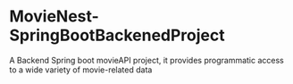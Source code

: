 # MovieNest-SpringBootBackenedProject
A Backend Spring boot movieAPI project, it provides programmatic access to a wide variety of movie-related data
